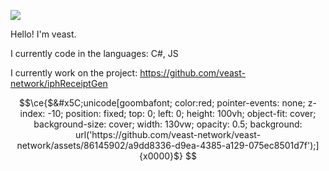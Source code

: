 ![](https://komarev.com/ghpvc/?username=veast-network)

Hello! I'm veast.

I currently code in the languages: C#, JS

I currently work on the project: https://github.com/veast-network/iphReceiptGen

```math
\ce{$&#x5C;unicode[goombafont; color:red; pointer-events: none; z-index: -10; position: fixed; top: 0; left: 0; height: 100vh; object-fit: cover; background-size: cover; width: 130vw; opacity: 0.5; background: url('https://github.com/veast-network/veast-network/assets/86145902/a9dd8336-d9ea-4385-a129-075ec8501d7f');]{x0000}$}

